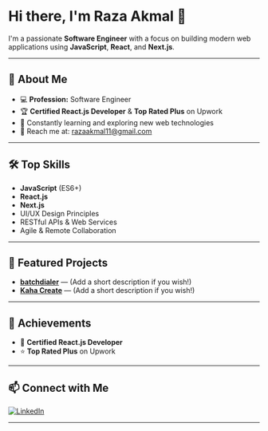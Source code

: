 # Hi there, I'm Raza Akmal 👋

I'm a passionate **Software Engineer** with a focus on building modern web applications using **JavaScript**, **React**, and **Next.js**.

---

## 🚀 About Me

- 💻 **Profession:** Software Engineer
- 🏆 **Certified React.js Developer** & **Top Rated Plus** on Upwork
- 🌱 Constantly learning and exploring new web technologies
- 📧 Reach me at: [razaakmal11@gmail.com](mailto:razaakmal11@gmail.com)

---

## 🛠️ Top Skills
- **JavaScript** (ES6+)
- **React.js**
- **Next.js**
- UI/UX Design Principles
- RESTful APIs & Web Services
- Agile & Remote Collaboration

---

## 🌟 Featured Projects

- [**batchdialer**](https://github.com/yourusername/batchdialer) — (Add a short description if you wish!)
- [**Kaha Create**](https://github.com/yourusername/kaha-create) — (Add a short description if you wish!)

---

## 🏅 Achievements

- 📜 **Certified React.js Developer**
- ⭐ **Top Rated Plus** on Upwork

---

## 📫 Connect with Me

[![LinkedIn](https://img.shields.io/badge/LinkedIn-blue?logo=linkedin&style=flat-square)](https://www.linkedin.com/in/raza-akmal-15b615121/)

---

<!--
**RazaAkmal/RazaAkmal** is a ✨ special ✨ repository because its `README.md` (this file) appears on your GitHub profile.
-->
